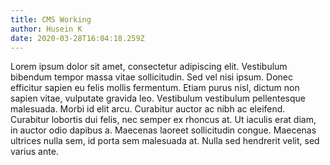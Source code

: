 ```yaml
---
title: CMS Working
author: Husein K
date: 2020-03-28T16:04:18.259Z
---
```

Lorem ipsum dolor sit amet, consectetur adipiscing elit. Vestibulum bibendum tempor massa vitae sollicitudin. Sed vel nisi ipsum. Donec efficitur sapien eu felis mollis fermentum. Etiam purus nisl, dictum non sapien vitae, vulputate gravida leo. Vestibulum vestibulum pellentesque malesuada. Morbi id elit arcu. Curabitur auctor ac nibh ac eleifend. Curabitur lobortis dui felis, nec semper ex rhoncus at. Ut iaculis erat diam, in auctor odio dapibus a. Maecenas laoreet sollicitudin congue. Maecenas ultrices nulla sem, id porta sem malesuada at. Nulla sed hendrerit velit, sed varius ante.

